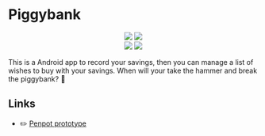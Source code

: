 # Piggybank

<p align="center">
<img src="https://img.shields.io/badge/-Android-black?&logo=android&color=white&logoColor=3DDC84"/>
<img src="https://img.shields.io/badge/-Jetpack%20Compose-black?&logo=android&color=white&logoColor=3DDC84"/><br>
<a href="https://semver.org/"><img src="https://img.shields.io/badge/-Semantic%20Versioning-black?&logo=semver&color=white&logoColor=3F4551"/></a>
<a href="https://penpot.app/"><img src="https://img.shields.io/badge/-Penpot-black?&logo=penpot&color=FFFFFF&logoColor=white"/></a>
</p>

This is a Android app to record your savings, then you can manage a list of wishes to buy with your savings. When will your take the hammer and break the piggybank? 🐷

## Links

* ✏️ [Penpot prototype](https://design.penpot.app/#/view/1b072d40-267f-11ec-bdd0-f35c6ae458e9?page-id=1b072d41-267f-11ec-bdd0-f35c6ae458e9&index=0&share-id=61b8c3c0-2684-11ec-bdd0-f35c6ae458e9)
